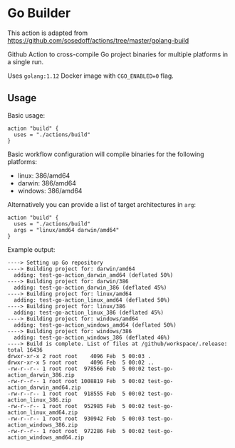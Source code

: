 # Go Builder

This action is adapted from https://github.com/sosedoff/actions/tree/master/golang-build

Github Action to cross-compile Go project binaries for multiple platforms in a single run.

Uses `golang:1.12` Docker image with `CGO_ENABLED=0` flag.

## Usage

Basic usage:

```
action "build" {
  uses = "./actions/build"
}
```

Basic workflow configuration will compile binaries for the following platforms:

- linux: 386/amd64
- darwin: 386/amd64
- windows: 386/amd64

Alternatively you can provide a list of target architectures in `arg`:

```
action "build" {
  uses = "./actions/build"
  args = "linux/amd64 darwin/amd64"
}
```

Example output:

```
----> Setting up Go repository
----> Building project for: darwin/amd64
  adding: test-go-action_darwin_amd64 (deflated 50%)
----> Building project for: darwin/386
  adding: test-go-action_darwin_386 (deflated 45%)
----> Building project for: linux/amd64
  adding: test-go-action_linux_amd64 (deflated 50%)
----> Building project for: linux/386
  adding: test-go-action_linux_386 (deflated 45%)
----> Building project for: windows/amd64
  adding: test-go-action_windows_amd64 (deflated 50%)
----> Building project for: windows/386
  adding: test-go-action_windows_386 (deflated 46%)
----> Build is complete. List of files at /github/workspace/.release:
total 16436
drwxr-xr-x 2 root root    4096 Feb  5 00:03 .
drwxr-xr-x 5 root root    4096 Feb  5 00:02 ..
-rw-r--r-- 1 root root  978566 Feb  5 00:02 test-go-action_darwin_386.zip
-rw-r--r-- 1 root root 1008819 Feb  5 00:02 test-go-action_darwin_amd64.zip
-rw-r--r-- 1 root root  918555 Feb  5 00:02 test-go-action_linux_386.zip
-rw-r--r-- 1 root root  952985 Feb  5 00:02 test-go-action_linux_amd64.zip
-rw-r--r-- 1 root root  930942 Feb  5 00:03 test-go-action_windows_386.zip
-rw-r--r-- 1 root root  972286 Feb  5 00:02 test-go-action_windows_amd64.zip
```
